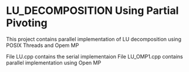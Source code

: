 # LU_DECOMPOSITION Using Partial Pivoting
This project contains parallel implementation of LU decomposition using POSIX Threads and Opem MP

File LU.cpp contains the serial implementaion
File LU_OMP1.cpp contains parallel implementation using Open MP

